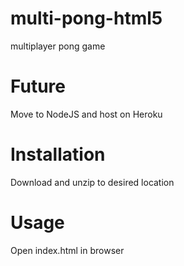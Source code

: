 # multi-pong-html5

multiplayer pong game

# Future

Move to NodeJS and host on Heroku

# Installation

Download and unzip to desired location

# Usage

Open index.html in browser